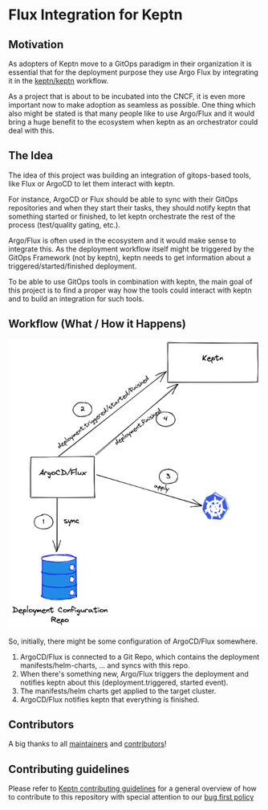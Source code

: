 # Flux Integration for Keptn

## Motivation
As adopters of Keptn move to a GitOps paradigm in their organization it is essential that for the deployment purpose they use Argo Flux by integrating it in the [keptn/keptn](https://github.com/keptn/keptn) workflow.

As a project that is about to be incubated into the CNCF, it is even more important now to make adoption as seamless as possible. One thing which also might be stated is that many people like to use Argo/Flux and it would bring a huge benefit to the ecosystem when keptn as an orchestrator could deal with this.

## The Idea
The idea of this project was building an integration of gitops-based tools, like Flux or ArgoCD to let them interact with keptn. 

For instance, ArgoCD or Flux should be able to sync with their GitOps repositories and when they start their tasks, they should notify keptn that something started or finished, to let keptn orchestrate the rest of the process (test/quality gating, etc.).

Argo/Flux is often used in the ecosystem and it would make sense to integrate this. As the deployment workflow itself might be triggered by the GitOps Framework (not by keptn), keptn needs to get information about a triggered/started/finished deployment.

To be able to use GitOps tools in combination with keptn, the main goal of this project is to find a proper way how the tools could interact with keptn and to build an integration for such tools.

## Workflow (What / How it Happens)

![integration_flow](images/integration_flow.png)

So, initially, there might be some configuration of ArgoCD/Flux somewhere.
1. ArgoCD/Flux is connected to a Git Repo, which contains the deployment
manifests/helm-charts, ... and syncs with this repo.
2. When there's something new, Argo/Flux triggers the deployment and notifies
keptn about this (deployment.triggered, started event).
3. The manifests/helm charts get applied to the target cluster.
4. ArgoCD/Flux notifies keptn that everything is finished.

## Contributors

A big thanks to all [maintainers](CODEOWNERS) and [contributors](https://github.com/keptn-sandbox/keptn-flux-integration/graphs/contributors)!

## Contributing guidelines

Please refer to [Keptn contributing guidelines](https://github.com/keptn/keptn/blob/master/CONTRIBUTING.md) for a general overview of how to contribute to this repository with special attention to our [bug first policy](https://github.com/keptn/keptn/blob/master/CONTRIBUTING.md#bug-first-policy)
